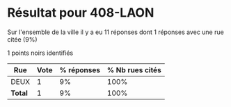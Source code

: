 # Résultat pour 408-LAON

Sur l'ensemble de la ville il y a eu 11 réponses dont 1 réponses avec une rue citée (9%)

1 points noirs identifiés

| Rue | Vote | % réponses | % Nb rues cités|
|-----|------|------------|----------------|
| DEUX | 1 | 9% | 100%|
| **Total** | 1 | 9% | 100%|
